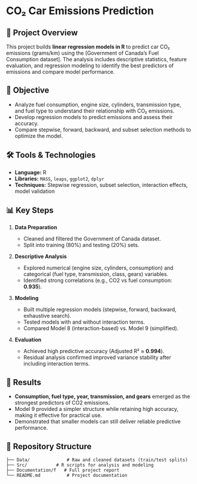 # CO₂ Car Emissions Prediction  

## 📌 Project Overview  
This project builds **linear regression models in R** to predict car CO₂ emissions (grams/km) using the [Government of Canada’s Fuel Consumption dataset].
The analysis includes descriptive statistics, feature evaluation, and regression modeling to identify the best predictors of emissions and compare model performance.  

## 🎯 Objective  
- Analyze fuel consumption, engine size, cylinders, transmission type, and fuel type to understand their relationship with CO₂ emissions.  
- Develop regression models to predict emissions and assess their accuracy.  
- Compare stepwise, forward, backward, and subset selection methods to optimize the model.  

## 🛠 Tools & Technologies  
- **Language:** R  
- **Libraries:** `MASS`, `leaps`, `ggplot2`, `dplyr`  
- **Techniques:** Stepwise regression, subset selection, interaction effects, model validation  

## 📊 Key Steps  
1. **Data Preparation**  
   - Cleaned and filtered the Government of Canada dataset.  
   - Split into training (80\%) and testing (20\%) sets.  

2. **Descriptive Analysis**  
   - Explored numerical (engine size, cylinders, consumption) and categorical (fuel type, transmission, class, gears) variables.  
   - Identified strong correlations (e.g., CO2 vs fuel consumption: **0.935**).  

3. **Modeling**  
   - Built multiple regression models (stepwise, forward, backward, exhaustive search).  
   - Tested models with and without interaction terms.  
   - Compared Model 8 (interaction-based) vs. Model 9 (simplified).  

4. **Evaluation**  
   - Achieved high predictive accuracy (Adjusted R² ≈ **0.994**).  
   - Residual analysis confirmed improved variance stability after including interaction terms.  

## 🚀 Results  
- **Consumption, fuel type, year, transmission, and gears** emerged as the strongest predictors of CO2 emissions.  
- Model 9 provided a simpler structure while retaining high accuracy, making it effective for practical use.  
- Demonstrated that smaller models can still deliver reliable predictive performance.  

## 📂 Repository Structure  
```
├── Data/              # Raw and cleaned datasets (train/test splits)
├── Src/           # R scripts for analysis and modeling
├── Documentation/f   # Full project report
└── README.md          # Project documentation
```
